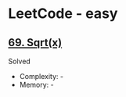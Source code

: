 # LeetCode - easy

## [69. Sqrt(x)](https://leetcode.com/problems/sqrtx)

Solved

* Complexity: -
* Memory: -
